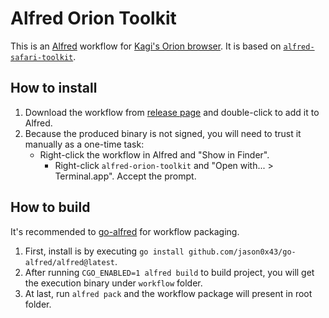 # Alfred Orion Toolkit

This is an [Alfred](https://www.alfredapp.com) workflow for [Kagi's Orion browser](https://browser.kagi.com). It is based on [`alfred-safari-toolkit`](https://github.com/addozhang/alfred-safari-toolkit).

## How to install

1. Download the workflow from [release page](https://github.com/chriszarate/alfred-orion-toolkit/releases) and double-click to add it to Alfred.
2. Because the produced binary is not signed, you will need to trust it manually as a one-time task:
   - Right-click the workflow in Alfred and "Show in Finder".
	 - Right-click `alfred-orion-toolkit` and "Open with... > Terminal.app". Accept the prompt.

## How to build

It's recommended to [go-alfred](https://github.com/jason0x43/go-alfred) for workflow packaging.

1. First, install is by executing `go install github.com/jason0x43/go-alfred/alfred@latest`.
2. After running `CGO_ENABLED=1 alfred build` to build project, you will get the execution binary under `workflow` folder. 
3. At last, run `alfred pack` and the workflow package will present in root folder. 
